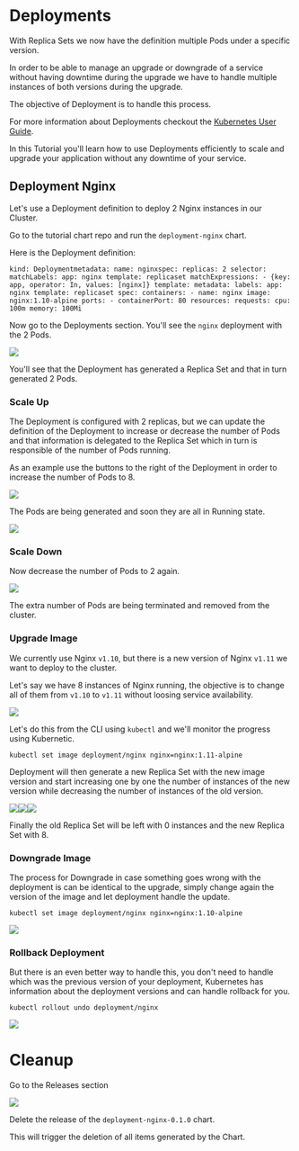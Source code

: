# Deployments

With Replica Sets we now have the definition multiple Pods under a specific version.

In order to be able to manage an upgrade or downgrade of a service without having downtime during the upgrade we have to handle multiple instances of both versions during the upgrade.

The objective of Deployment is to handle this process.

For more information about Deployments checkout the [Kubernetes User Guide](http://kubernetes.io/docs/user-guide/deployments/).

In this Tutorial you'll learn how to use Deployments efficiently to scale and upgrade your application without any downtime of your service.

## Deployment Nginx

Let's use a Deployment definition to deploy 2 Nginx instances in our Cluster.

Go to the tutorial chart repo and run the `deployment-nginx` chart.

Here is the Deployment definition:

```kind: Deploymentmetadata: name: nginxspec: replicas: 2 selector: matchLabels: app: nginx template: replicaset matchExpressions: - {key: app, operator: In, values: [nginx]} template: metadata: labels: app: nginx template: replicaset spec: containers: - name: nginx image: nginx:1.10-alpine ports: - containerPort: 80 resources: requests: cpu: 100m memory: 100Mi```

Now go to the Deployments section. You'll see the `nginx` deployment with the 2 Pods.

![](/assets/deployment-nginx.png)

You'll see that the Deployment has generated a Replica Set and that in turn generated 2 Pods.

### Scale Up

The Deployment is configured with 2 replicas, but we can update the definition of the Deployment to increase or decrease the number of Pods and that information is delegated to the Replica Set which in turn is responsible of the number of Pods running.

As an example use the buttons to the right of the Deployment in order to increase the number of Pods to 8.

![](/assets/deployment-nginx-pending.png)

The Pods are being generated and soon they are all in Running state.

![](/assets/deployment-nginx-running.png)

### Scale Down

Now decrease the number of Pods to 2 again.

![](/assets/deployment-nginx.png)

The extra number of Pods are being terminated and removed from the cluster.

### Upgrade Image

We currently use Nginx `v1.10`, but there is a new version of Nginx `v1.11` we want to deploy to the cluster.

Let's say we have 8 instances of Nginx running, the objective is to change all of them from `v1.10` to `v1.11` without loosing service availability.

![](/assets/deployment-nginx-running.png)

Let's do this from the CLI using `kubectl` and we'll monitor the progress using Kubernetic.

```kubectl set image deployment/nginx nginx=nginx:1.11-alpine```

Deployment will then generate a new Replica Set with the new image version and start increasing one by one the number of instances of the new version while decreasing the number of instances of the old version.

![](/assets/deployment-nginx-upgrade1.png)![](/assets/deployment-nginx-upgrade2.png)![](/assets/deployment-nginx-upgrade3.png)

Finally the old Replica Set will be left with 0 instances and the new Replica Set with 8.

### Downgrade Image

The process for Downgrade in case something goes wrong with the deployment is can be identical to the upgrade, simply change again the version of the image and let deployment handle the update.

```kubectl set image deployment/nginx nginx=nginx:1.10-alpine```

![](/assets/deployment-nginx-downgrade.png)

### Rollback Deployment

But there is an even better way to handle this, you don't need to handle which was the previous version of your deployment, Kubernetes has information about the deployment versions and can handle rollback for you.

```kubectl rollout undo deployment/nginx```

![](/assets/deployment-nginx-upgrade3.png)

# Cleanup

Go to the Releases section

![](/assets/cleanup-deployment.png)

Delete the release of the `deployment-nginx-0.1.0` chart.

This will trigger the deletion of all items generated by the Chart.
